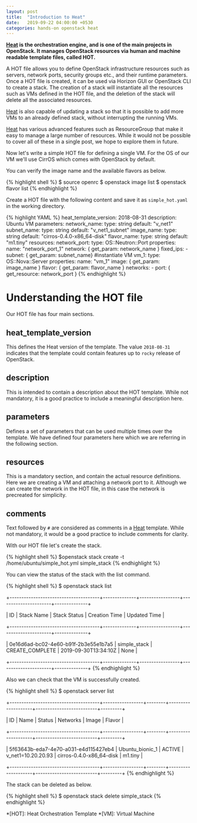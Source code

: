 ```yaml
---
layout: post
title:  "Introduction to Heat"
date:   2019-09-22 04:00:00 +0530
categories: hands-on openstack heat
---
```


**[Heat] is the orchestration engine, and is one of the main projects in OpenStack. It manages OpenStack resources via human and machine readable template files, called HOT.** 

A HOT file allows you to define OpenStack infrastructure resources such as servers, network ports, security groups etc., and their runtime parameters. Once a HOT file is created, it can be used via Horizon GUI or OpenStack CLI to create a stack. The creation of a stack will instantiate all the resources such as VMs defined in the HOT file, and the deletion of the stack will delete all the associated resources. 

[Heat] is also capable of updating a stack so that it is possible to add more VMs to an already defined stack, without interrupting the running VMs. 

[Heat] has various advanced features such as ResourceGroup that make it easy to manage a large number of resources. While it would not be possible to cover all of these in a single post, we hope to explore them in future. 

Now let's write a simple HOT file for defining a single VM. For the OS of our VM we'll use CirrOS which comes with OpenStack by default.  

You can verify the image name and the available flavors as below. 

{% highlight shell %} 
$ source openrc 
$ openstack image list 
$ openstack flavor list 
{% endhighlight %} 
 

Create a HOT file with the following content and save it as `simple_hot.yaml` in the working directory. 

{% highlight YAML %} 
heat_template_version: 2018-08-31 
description: Ubuntu VM 
parameters: 
    network_name: 
        type: string 
        default: "v_net1" 
    subnet_name: 
        type: string 
        default: "v_net1_subnet" 
    image_name: 
        type: string 
        default: "cirros-0.4.0-x86_64-disk" 
    flavor_name: 
        type: string 
        default: "m1.tiny" 
resources: 
    network_port: 
        type: OS::Neutron::Port 
        properties: 
            name: "network_port_1" 
            network: { get_param: network_name } 
            fixed_ips: 
                - subnet: { get_param: subnet_name} 
    #instantiate VM
    vm_1: 
        type: OS::Nova::Server 
        properties: 
            name: "vm_1" 
            image: { get_param: image_name } 
            flavor: { get_param: flavor_name } 
            networks: 
                - port: { get_resource: network_port } 
{% endhighlight %}

# Understanding the HOT file 

Our HOT file has four main sections. 

## heat_template_version 

This defines the Heat version of the template. The value `2018-08-31` indicates that the template could contain features up to `rocky` release of OpenStack. 

## description 

This is intended to contain a description about the HOT template. While not mandatory, it is a good practice to include a meaningful description here. 

## parameters 

Defines a set of parameters that can be used multiple times over the template. We have defined four parameters here which we are referring in the following section. 

## resources 

This is a mandatory section, and contain the actual resource definitions. Here we are creating a VM and attaching a network port to it. Although we can create the network in the HOT file, in this case the network is precreated for simplicity. 

## comments

Text followed by `#` are considered as comments in a [Heat] template. While not mandatory, it would be a good practice to include comments for clarity.

With our HOT file let's create the stack. 

{% highlight shell %} 
$openstack stack create -t /home/ubuntu/simple_hot.yml simple_stack 
{% endhighlight %} 

You can view the status of the stack with the list command. 

{% highlight shell %} 
$ openstack stack list 

+--------------------------------------+--------------+-----------------+----------------------+--------------+ 

| ID                                   | Stack Name   | Stack Status    | Creation Time        | Updated Time | 

+--------------------------------------+--------------+-----------------+----------------------+--------------+ 

| 0e16d6ad-bc02-4e60-b91f-2b3e55e1b7a5 | simple_stack | CREATE_COMPLETE | 2019-09-30T13:34:10Z | None         | 

+--------------------------------------+--------------+-----------------+----------------------+--------------+ 
{% endhighlight %} 
 

Also we can check that the VM is successfully created. 

{% highlight shell %} 
$ openstack server list 

+--------------------------------------+-----------------+--------+--------------------+--------------------------+---------+ 

| ID                                   | Name            | Status | Networks           | Image                    | Flavor  | 

+--------------------------------------+-----------------+--------+--------------------+--------------------------+---------+ 

| 5f63643b-eda7-4e70-a031-e4d115427eb4 | Ubuntu_bionic_1 | ACTIVE | v_net1=10.20.20.93 | cirros-0.4.0-x86_64-disk | m1.tiny | 

+--------------------------------------+-----------------+--------+--------------------+--------------------------+---------+ 
{% endhighlight %} 

The stack can be deleted as below. 

{% highlight shell %} 
$ openstack stack delete simple_stack 
{% endhighlight %} 

*[HOT]: Heat Orchestration Template 
*[VM]: Virtual Machine 

[openstack]: https://www.openstack.org/ 
[Heat]: https://docs.openstack.org/heat/latest/
